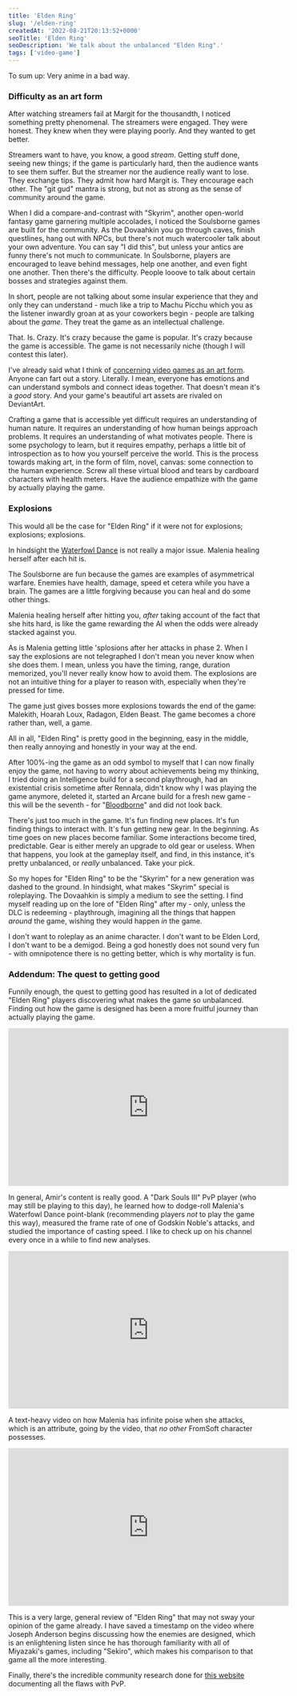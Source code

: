 ```yaml
---
title: 'Elden Ring'
slug: '/elden-ring'
createdAt: '2022-08-21T20:13:52+0000'
seoTitle: 'Elden Ring'
seoDescription: 'We talk about the unbalanced "Elden Ring".'
tags: ['video-game']
---
```


To sum up: Very anime in a bad way.

### Difficulty as an art form

After watching streamers fail at Margit for the thousandth, I noticed something pretty phenomenal. The streamers were engaged. They were honest. They knew when they were playing poorly. And they wanted to get better.

Streamers want to have, you know, a good _stream_. Getting stuff done, seeing new things; if the game is particularly hard, then the audience wants to see them suffer. But the streamer nor the audience really want to lose. They exchange tips. They admit how hard Margit is. They encourage each other. The "git gud" mantra is strong, but not as strong as the sense of community around the game.

When I did a compare-and-contrast with "Skyrim", another open-world fantasy game garnering multiple accolades, I noticed the Soulsborne games are built for the community. As the Dovaahkin you go through caves, finish questlines, hang out with NPCs, but there's not much watercooler talk about your own adventure. You can say "I did this", but unless your antics are funny there's not much to communicate. In Soulsborne, players are encouraged to leave behind messages, help one another, and even fight one another. Then there's the difficulty. People looove to talk about certain bosses and strategies against them.

In short, people are not talking about some insular experience that they and only they can understand - much like a trip to Machu Picchu which you as the listener inwardly groan at as your coworkers begin - people are talking about the _game_. They treat the game as an intellectual challenge.

That. Is. Crazy. It's crazy because the game is popular. It's crazy because the game is accessible. The game is not necessarily niche (though I will contest this later).

I've already said what I think of <a href="/video-games-are-not-art" target="_blank" rel="noopener noreferrer">concerning video games as an art form</a>. Anyone can fart out a story. Literally. I mean, everyone has emotions and can understand symbols and connect ideas together. That doesn't mean it's a _good_ story. And your game's beautiful art assets are rivaled on DeviantArt.

Crafting a game that is accessible yet difficult requires an understanding of human nature. It requires an understanding of how human beings approach problems. It requires an understanding of what motivates people. There is some psychology to learn, but it requires empathy, perhaps a little bit of introspection as to how you yourself perceive the world. This is the process towards making art, in the form of film, novel, canvas: some connection to the human experience. Screw all these virtual blood and tears by cardboard characters with health meters. Have the audience empathize with the game by actually playing the game.

### Explosions

This would all be the case for "Elden Ring" if it were not for explosions; explosions; explosions.

In hindsight the <a href="https://www.youtube.com/watch?v=xywpJ26hS70" target="_blank" rel="noopener noreferrer">Waterfowl Dance</a> is not really a major issue. Malenia healing herself after each hit is.

The Soulsborne are fun because the games are examples of asymmetrical warfare. Enemies have health, damage, speed et cetera while you have a brain. The games are a little forgiving because you can heal and do some other things.

Malenia healing herself after hitting you, _after_ taking account of the fact that she hits hard, is like the game rewarding the AI when the odds were already stacked against you.

As is Malenia getting little 'splosions after her attacks in phase 2. When I say the explosions are not telegraphed I don't mean you never know when she does them. I mean, unless you have the timing, range, duration memorized, you'll never really know how to avoid them. The explosions are not an intuitive thing for a player to reason with, especially when they're pressed for time.

The game just gives bosses more explosions towards the end of the game: Malekith, Hoarah Loux, Radagon, Elden Beast. The game becomes a chore rather than, well, a game.

All in all, "Elden Ring" is pretty good in the beginning, easy in the middle, then really annoying and honestly in your way at the end.

After 100%-ing the game as an odd symbol to myself that I can now finally enjoy the game, not having to worry about achievements being my thinking, I tried doing an Intelligence build for a second playthrough, had an existential crisis sometime after Rennala, didn't know why I was playing the game anymore, deleted it, started an Arcane build for a fresh new game - this will be the seventh - for "<a href="/bloodborne" target="_blank" rel="noopener noreferrer">Bloodborne</a>" and did not look back.

There's just too much in the game. It's fun finding new places. It's fun finding things to interact with. It's fun getting new gear. In the beginning. As time goes on new places become familiar. Some interactions become tired, predictable. Gear is either merely an upgrade to old gear or useless. When that happens, you look at the gameplay itself, and find, in this instance, it's pretty unbalanced, or _really_ unbalanced. Take your pick.

So my hopes for "Elden Ring" to be the "Skyrim" for a new generation was dashed to the ground. In hindsight, what makes "Skyrim" special is roleplaying. The Dovaahkin is simply a medium to see the setting. I find myself reading up on the lore of "Elden Ring" after my - only, unless the DLC is redeeming - playthrough, imagining all the things that happen _around_ the game, wishing they would happen _in_ the game.

I don't want to roleplay as an anime character. I don't want to be Elden Lord, I don't want to be a demigod. Being a god honestly does not sound very fun - with omnipotence there is no getting better, which is why mortality is fun.

### Addendum: The quest to getting good

Funnily enough, the quest to getting good has resulted in a lot of dedicated "Elden Ring" players discovering what makes the game so unbalanced. Finding out how the game is designed has been a more fruitful journey than actually playing the game.

<iframe width="560" height="315" src="https://www.youtube.com/embed/x_KwMEwYxHM" title="YouTube video player" frameborder="0" allow="accelerometer; autoplay; clipboard-write; encrypted-media; gyroscope; picture-in-picture" allowfullscreen></iframe>

In general, Amir's content is really good. A "Dark Souls III" PvP player (who may still be playing to this day), he learned how to dodge-roll Malenia's Waterfowl Dance point-blank (recommending players _not_ to play the game this way), measured the frame rate of one of Godskin Noble's attacks, and studied the importance of casting speed. I like to check up on his channel every once in a while to find new analyses.

<iframe width="560" height="315" src="https://www.youtube.com/embed/R9Vbsr3Ko7M" title="YouTube video player" frameborder="0" allow="accelerometer; autoplay; clipboard-write; encrypted-media; gyroscope; picture-in-picture" allowfullscreen></iframe>

A text-heavy video on how Malenia has infinite poise when she attacks, which is an attribute, going by the video, that _no other_ FromSoft character possesses.

<iframe width="560" height="315" src="https://www.youtube.com/embed/nEyjdc-DIb8?start=3337" title="YouTube video player" frameborder="0" allow="accelerometer; autoplay; clipboard-write; encrypted-media; gyroscope; picture-in-picture" allowfullscreen></iframe>

This is a very large, general review of "Elden Ring" that may not sway your opinion of the game already. I have saved a timestamp on the video where Joseph Anderson begins discussing how the enemies are designed, which is an enlightening listen since he has thorough familiarity with all of Miyazaki's games, including "Sekiro", which makes his comparison to that game all the more interesting.

Finally, there's the incredible community research done for <a href="https://eldenringpvp.net/balance-suggestions" target="_blank" rel="noopener noreferrer">this website</a> documenting all the flaws with PvP.

